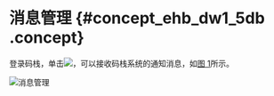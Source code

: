 # 消息管理 {#concept_ehb_dw1_5db .concept}

登录码栈，单击![](http://static-aliyun-doc.oss-cn-hangzhou.aliyuncs.com/assets/img/2824/1029_zh-CN.png)，可以接收码栈系统的通知消息，如[图 1](#fig_vbm_lw1_5db)所示。

![](http://static-aliyun-doc.oss-cn-hangzhou.aliyuncs.com/assets/img/2824/1031_zh-CN.png "消息管理")

